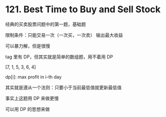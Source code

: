 # 121. Best Time to Buy and Sell Stock

经典的买卖股票问题中的第一题，基础题

限制条件：只能交易一次（一次买，一次卖）
输出最大收益

可以暴力解，但是很慢

tag 里有 DP，但其实就是简单的数组题，用不着用 DP

[7, 1, 5, 3, 6, 4]

dp[i]: max profit in i-th day

其实就是遵从一个法则：只要小于当前最低值就更新最低值

事实上这题用 DP 来做更慢

可以用 DP 的思想来做
